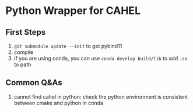 # Python Wrapper for CAHEL

## First Steps

1. `git submodule update --init` to get pybind11
2. compile
3. if you are using conda, you can use `conda develop build/lib` to add `.so` to path

## Common Q&As

1. cannot find cahel in python: check the python environment is consistent between cmake and python in conda
